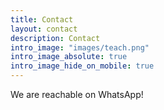 ```yaml
---
title: Contact
layout: contact
description: Contact
intro_image: "images/teach.png"
intro_image_absolute: true
intro_image_hide_on_mobile: true
---
```


We are reachable on WhatsApp!
